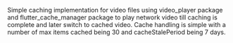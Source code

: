 Simple caching implementation for video files using video_player package and flutter_cache_manager package to play network video till caching is complete and later switch to cached video. Cache handling is simple 
with a number of max items cached being 30 and cacheStalePeriod being 7 days.
